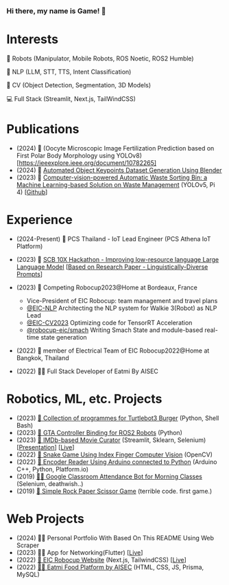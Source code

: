 ### Hi there, my name is Game! 👋

# Interests
🤖 Robots (Manipulator, Mobile Robots, ROS Noetic, ROS2 Humble)

🧠 NLP (LLM, STT, TTS, Intent Classification)

🧠 CV (Object Detection, Segmentation, 3D Models)

💻 Full Stack (Streamlit, Next.js, TailWindCSS)

# Publications

- (2024)   🧾 (Oocyte Microscopic Image Fertilization Prediction based on First Polar Body Morphology using YOLOv8)[https://ieeexplore.ieee.org/document/10782265]
- (2024)   🧾 [Automated Object Keypoints Dataset Generation Using Blender](https://ieeexplore.ieee.org/document/10594926) 
- (2023)   🧾 [Computer-vision-powered Automatic Waste Sorting Bin: a Machine Learning-based Solution on Waste Management](https://www.researchgate.net/publication/373029972_Computer-vision-powered_Automatic_Waste_Sorting_Bin_a_Machine_Learning-based_Solution_on_Waste_Management)   (YOLOv5, Pi 4)   \[[Github](https://github.com/GameTL/the-Garbage-Projeckt)\]

# Experience
- (2024-Present)   🎉 PCS Thailand - IoT Lead Engineer (PCS Athena IoT Platform)
- (2023)   🎉 [SCB 10X Hackathon - Improving low-resource language Large Language Model](https://github.com/GameTL/Traveling-Salesman-SCB-10X-Hack) \[[Based on Research Paper - Linguistically-Diverse Prompts](371728889_Democratizing_LLMs_for_Low-Resource_Languages_by_Leveraging_their_English_Dominant_Abilities_with_Linguistically-Diverse_Prompts)\]

- (2023)   🤖 Competing Robocup2023@Home at Bordeaux, France
  - Vice-President of EIC Robocup: team management and travel plans
  - [@EIC-NLP](https://github.com/EIC-NLP)   Architecting the NLP system for Walkie 3(Robot) as NLP Lead
  - [@EIC-CV2023](https://github.com/EIC-CV2023)   Optimizing code for TensorRT Acceleration
  - [@robocup-eic/smach](https://github.com/robocup-eic/smach)   Writing Smach State and module-based real-time state generation
- (2022)   🤖 member of Electrical Team of EIC Robocup2022@Home at Bangkok, Thailand
- (2022)   👨‍⚖️ Full Stack Developer of Eatmi By AISEC

# Robotics, ML, etc. Projects

- (2023)   [🤖 Collection of programmes for Turtlebot3 Burger](https://github.com/GameTL/Tinapat-Ros-Robot-Humble)   (Python, Shell Bash)
- (2023)   [🤖 GTA Controller Binding for ROS2 Robots](https://github.com/GameTL/teleop_joy_gta)   (Python)
- (2023)   [🤖 IMDb-based Movie Curator](https://github.com/GameTL/IMDb-Curator?tab=readme-ov-file)   (Streamlit, Sklearn, Selenium)   \[[Presentation](https://www.canva.com/design/DAF2YHrBYY4/IVScliOJLX5fh4Q6CIRyEg/view)\]   \[[Live](https://movie-imdb-curator.streamlit.app/)\]
- (2022)   [🐍 Snake Game Using Index Finger Computer Vision](https://github.com/EIC-NLP/ISE-Open-House-2022)   (OpenCV)
- (2022)   [🛞 Encoder Reader Using Arduino connected to Python](https://github.com/GameTL/EIC-Game-Code)   (Arduino C++, Python, Platform.io)
- (2019)   [👩‍🎓 Google Classroom Attendance Bot for Morning Classes](https://github.com/GameTL/Google-Classroom-Bot---DirtyRat)   (Selenium, deathwish..)
- (2019)   [🤦 Simple Rock Paper Scissor Game](https://github.com/GameTL/Rock_Paper_Scissors-by-GameTL)   (terrible code. first game.)


# Web Projects
- (2024)   👨‍⚖️ Personal Portfolio With Based On This README Using Web Scraper
- (2023)   👨‍⚖️ App for Networking(Flutter)   \[[Live](https://flutter-app-one.vercel.app/)\]
- (2022)   [🤖 EIC Robocup Website](https://github.com/robocup-eic/eic-website)   (Next.js, TailwindCSS)   \[[Live](https://eicrobocup.com)\]
- (2022)   [👨‍⚖️ Eatmi Food Platform by AISEC](https://github.com/new-meella/Old-Meella)   (HTML, CSS, JS, Prisma, MySQL)


<!--
**GameTL/GameTL** is a ✨ _special_ ✨ repository because its `README.md` (this file) appears on your GitHub profile.

Here are some ideas to get you started:

- 🔭 I’m currently working on ...
- 🌱 I’m currently learning ...
- 👯 I’m looking to collaborate on ...
- 🤔 I’m looking for help with ...
- 💬 Ask me about ...
- 📫 How to reach me: ...
- 😄 Pronouns: ...
- ⚡ Fun fact: ...
-->
